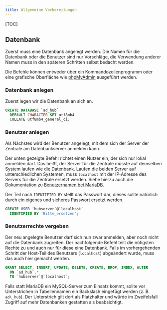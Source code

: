 ```yaml
---
title: Allgemeine Vorbereitungen
---
```

[TOC]

## Datenbank
Zuerst muss eine Datenbank angelegt werden.
Die Namen für die Datenbank oder die Benutzer sind nur Vorschläge, die Verwendung anderer Namen muss in den späteren Schritten selbst bedacht werden.

Die Befehle können entweder über ein Kommandozeilenprogramm oder eine grafische Oberfläche wie [phpMyAdmin](https://www.phpmyadmin.net/) ausgeführt werden.

### Datenbank anlegen
Zuerst legen wir die Datenbank an sich an.

```sql
CREATE DATABASE `ad_hub`
  DEFAULT CHARACTER SET utf8mb4
  COLLATE utf8mb4_general_ci;
```

### Benutzer anlegen
Als Nächstes wird der Benutzer angelegt, mit dem sich der Server der Zentrale am Datenbankserver anmelden kann.

Der unten gezeigte Befehl richtet einen Nutzer ein, der sich nur lokal anmelden darf.
Das heißt, der Server für die Zentrale müsste auf demselben System laufen wie die Datenbank.
Laufen die beiden Server auf unterschiedlichen Systemen, muss `localhost` mit der IP-Adresse des Servers für die Zentrale ersetzt werden.
Siehe hierzu auch die Dokumentation zu [Benutzernamen bei MariaDB](https://mariadb.com/kb/en/create-user/#account-names).

Der Teil nach `IDENTIFIED BY` stellt das Passwort dar, dieses sollte natürlich durch ein eigenes und sicheres Passwort ersetzt werden.

```sql
CREATE USER `hubserver`@`localhost`
  IDENTIFIED BY 'Bitte_ersetzen';
```

### Benutzerrechte vergeben
Der neu angelegte Benutzer darf sich nun zwar anmelden, aber noch nicht auf die Datenbank zugreifen.
Der nachfolgende Befehl teilt die nötigsten Rechte zu und auch nur für diese eine Datenbank.
Falls im vorhergehenden Schritt der Host-Teil des Benutzers (`localhost`) abgeändert wurde, muss das auch hier gemacht werden.

```sql
GRANT SELECT, INSERT, UPDATE, DELETE, CREATE, DROP, INDEX, ALTER
  ON `ad_hub`.*
  TO `hubserver`@`localhost`;
```

Falls statt MariaDB ein MySQL-Server zum Einsatz kommt, sollte vor Unterstrichen in Tabellennamen ein Backslash eingefügt werden (z. B. `ad\_hub`).
Der Unterstrich gilt dort als Platzhalter und würde im Zweifelsfall Zugriff auf mehr Datenbanken gestatten als beabsichtigt.
